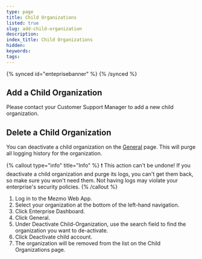 ```yaml
---
type: page
title: Child Organizations
listed: true
slug: add-child-organization
description: 
index_title: Child Organizations
hidden: 
keywords: 
tags: 
---
```


{% synced id="enteprisebanner" %}
{% /synced %}

## Add a Child Organization

Please contact your Customer Support Manager to add a new child organization.

## Delete a Child Organization

You can deactivate a child organization on the [General](https://app.Mezmo.com/enterprise/) page. This will purge all logging history for the organization.

{% callout type="info" title="Info" %}
❗️ This action can't be undone! If you deactivate a child organization and purge its logs, you can't get them back, so make sure you won't need them. Not having logs may violate your enterprise's security policies.
{% /callout %}

1. Log in to the Mezmo Web App.
2. Select your organization at the bottom of the left-hand navigation.
3. Click Enterprise Dashboard.
4. Click General.
5. Under Deactivate Child-Organization, use the search field to find the organization you want to de-activate.
6. Click Deactivate child account.
7. The organization will be removed from the list on the Child Organizations page.